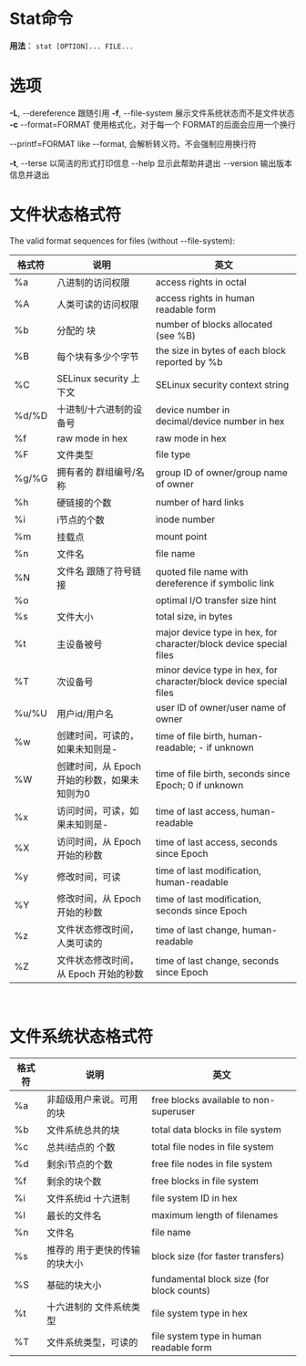 # Stat命令

**用法**： `stat [OPTION]... FILE...`







# 选项

 **-L**, --dereference     跟随引用
 **-f**, --file-system     展示文件系统状态而不是文件状态
 **-c**  --format=FORMAT   使用格式化，对于每一个 FORMAT的后面会应用一个换行

   --printf=FORMAT   like --format, 会解析转义符。不会强制应用换行符

  **-t**, --terse       以简洁的形式打印信息
      --help     显示此帮助并退出
      --version  输出版本信息并退出



# 文件状态格式符

The valid format sequences for files (without --file-system):

| 格式符 | 说明                                         | 英文                                                         |
| ------ | -------------------------------------------- | ------------------------------------------------------------ |
| %a     | 八进制的访问权限                             | access rights in octal                                       |
| %A     | 人类可读的访问权限                           | access rights in human readable form                         |
| %b     | 分配的 块                                    | number of blocks allocated (see %B)                          |
| %B     | 每个块有多少个字节                           | the size in bytes of each block reported by %b               |
| %C     | SELinux security 上下文                      | SELinux security context string                              |
| %d/%D  | 十进制/十六进制的设备号                      | device number in decimal/device number in hex                |
| %f     | raw mode in hex                              | raw mode in hex                                              |
| %F     | 文件类型                                     | file type                                                    |
| %g/%G  | 拥有者的 群组编号/名称                       | group ID of owner/group name of owner                        |
| %h     | 硬链接的个数                                 | number of hard links                                         |
| %i     | i节点的个数                                  | inode number                                                 |
| %m     | 挂载点                                       | mount point                                                  |
| %n     | 文件名                                       | file name                                                    |
| %N     | 文件名 跟随了符号链接                        | quoted file name with dereference if symbolic link           |
| %o     |                                              | optimal I/O transfer size hint                               |
| %s     | 文件大小                                     | total size, in bytes                                         |
| %t     | 主设备被号                                   | major device type in hex, for character/block device special files |
| %T     | 次设备号                                     | minor device type in hex, for character/block device special files |
| %u/%U  | 用户id/用户名                                | user ID of owner/user name of owner                          |
| %w     | 创建时间，可读的，如果未知则是-              | time of file birth, human-readable; - if unknown             |
| %W     | 创建时间，从 Epoch 开始的秒数，如果未知则为0 | time of file birth, seconds since Epoch; 0 if unknown        |
| %x     | 访问时间，可读，如果未知则是-                | time of last access, human-readable                          |
| %X     | 访问时间，从 Epoch 开始的秒数                | time of last access, seconds since Epoch                     |
| %y     | 修改时间，可读                               | time of last modification, human-readable                    |
| %Y     | 修改时间，从 Epoch 开始的秒数                | time of last modification, seconds since Epoch               |
| %z     | 文件状态修改时间，人类可读的                 | time of last change, human-readable                          |
| %Z     | 文件状态修改时间，从 Epoch 开始的秒数        | time of last change, seconds since Epoch                     |

​    

# 文件系统状态格式符

| 格式符 | 说明                          | 英文                                      |
| ------ | ----------------------------- | ----------------------------------------- |
| %a     | 非超级用户来说。可用的块      | free blocks available to non-superuser    |
| %b     | 文件系统总共的块              | total data blocks in file system          |
| %c     | 总共i结点的 个数              | total file nodes in file system           |
| %d     | 剩余i节点的个数               | free file nodes in file system            |
| %f     | 剩余的块个数                  | free blocks in file system                |
| %i     | 文件系统id 十六进制           | file system ID in hex                     |
| %l     | 最长的文件名                  | maximum length of filenames               |
| %n     | 文件名                        | file name                                 |
| %s     | 推荐的 用于更快的传输的块大小 | block size (for faster transfers)         |
| %S     | 基础的块大小                  | fundamental block size (for block counts) |
| %t     | 十六进制的 文件系统类型       | file system type in hex                   |
| %T     | 文件系统类型，可读的          | file system type in human readable form   |


